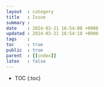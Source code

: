 ```yaml
---
layout  : category
title   : Issue
summary : 
date    : 2024-03-21 16:54:00 +0900
updated : 2024-03-21 16:54:18 +0900
tags    : 
toc     : true
public  : true
parent  : [[index]]
latex   : false
---
```

* TOC
{:toc}
